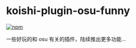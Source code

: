 # koishi-plugin-osu-funny

[![npm](https://img.shields.io/npm/v/koishi-plugin-osu-funny?style=flat-square)](https://www.npmjs.com/package/koishi-plugin-osu-funny)

一些好玩的和 osu 有关的插件，陆续推出更多功能...
